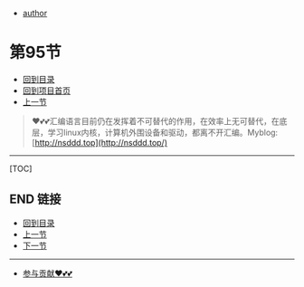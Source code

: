 + [author](https://github.com/3293172751)
# 第95节
+ [回到目录](../README.md)
+ [回到项目首页](../../README.md)
+ [上一节](94.md)
> ❤️💕💕汇编语言目前仍在发挥着不可替代的作用，在效率上无可替代，在底层，学习linux内核，计算机外围设备和驱动，都离不开汇编。Myblog:[http://nsddd.top](http://nsddd.top/)
---
[TOC]





## END 链接
+ [回到目录](../README.md)
+ [上一节](94.md)
+ [下一节](96.md)
---
+ [参与贡献❤️💕💕](https://github.com/3293172751/Block_Chain/blob/master/Git/git-contributor.md)